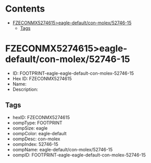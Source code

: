 



Contents
========

* [FZECONMX5274615>eagle-default/con-molex/52746-15](#fzeconmx5274615eagle-defaultcon-molex52746-15)
	* [Tags](#tags)

# FZECONMX5274615>eagle-default/con-molex/52746-15

- ID: FOOTPRINT-eagle-eagle-default-con-molex-52746-15
- Hex ID: FZECONMX5274615
- Name: 
- Description: 

## Tags

- hexID: FZECONMX5274615
- oompType: FOOTPRINT
- oompSize: eagle
- oompColor: eagle-default
- oompDesc: con-molex
- oompIndex: 52746-15
- oompName: eagle-default/con-molex/52746-15
- oompID: FOOTPRINT-eagle-eagle-default-con-molex-52746-15
